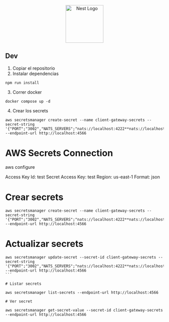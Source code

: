 <p align="center">
  <a href="http://nestjs.com/" target="blank"><img src="https://nestjs.com/img/logo-small.svg" width="120" alt="Nest Logo" /></a>
</p>

## Dev

1. Copiar el repositorio
2. Instalar dependencias

```
npm run install
```

3. Correr docker

```
docker compose up -d
```

4. Crear los secrets

```
aws secretsmanager create-secret --name client-gateway-secrets --secret-string '{"PORT";"3002","NATS_SERVERS";"nats://localhost:4222**nats://localhost:4223"}' --endpoint-url http://localhost:4566
```

# AWS Secrets Connection

aws configure

Access Key Id: test
Secret Access Key: test
Region: us-east-1
Format: json

# Crear secrets

```
aws secretsmanager create-secret --name client-gateway-secrets --secret-string '{"PORT";"3002","NATS_SERVERS";"nats://localhost:4222**nats://localhost:4223"}' --endpoint-url http://localhost:4566
```

# Actualizar secrets

````
aws secretsmanager update-secret --secret-id client-gateway-secrets --secret-string '{"PORT";"3002","NATS_SERVERS";"nats://localhost:4222**nats://localhost:4223"}' --endpoint-url http://localhost:4566
```

# Listar secrets

aws secretsmanager list-secrets --endpoint-url http://localhost:4566

# Ver secret

aws secretsmanager get-secret-value --secret-id client-gateway-secrets --endpoint-url http://localhost:4566
````
